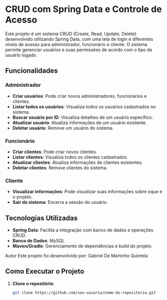 # CRUD com Spring Data e Controle de Acesso

Este projeto é um sistema CRUD (Create, Read, Update, Delete) desenvolvido utilizando Spring Data, com uma tela de login e diferentes níveis de acesso para administrador, funcionário e cliente. O sistema permite gerenciar usuários e suas permissões de acordo com o tipo de usuário logado.

## Funcionalidades

### Administrador
- **Criar usuários**: Pode criar novos administradores, funcionários e clientes.
- **Listar todos os usuários**: Visualiza todos os usuários cadastrados no sistema.
- **Buscar usuário por ID**: Visualiza detalhes de um usuário específico.
- **Atualizar usuário**: Atualiza informações de um usuário existente.
- **Deletar usuário**: Remove um usuário do sistema.

### Funcionário
- **Criar clientes**: Pode criar novos clientes.
- **Listar clientes**: Visualiza todos os clientes cadastrados.
- **Atualizar clientes**: Atualiza informações de clientes existentes.
- **Deletar clientes**: Remove clientes do sistema.

### Cliente
- **Visualizar informações**: Pode visualizar suas informações sobre oque e o projeto.
- **Sair do sistema**: Encerra a sessão do usuário.

## Tecnologias Utilizadas

- **Spring Data**: Facilita a integração com banco de dados e operações CRUD.
- **Banco de Dados**: MySQL
- **Maven/Gradle**: Gerenciamento de dependências e build do projeto.

Autor
Este projeto foi desenvolvido por: Gabriel De Martinho Quintela

## Como Executar o Projeto

1. **Clone o repositório**:
   ```bash
   git clone https://github.com/seu-usuario/nome-do-repositorio.git
